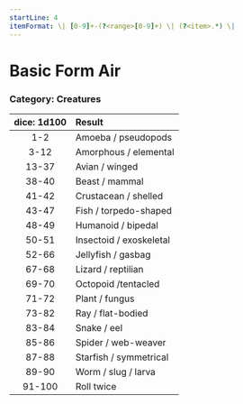```yaml
---
startLine: 4
itemFormat: \| [0-9]+-(?<range>[0-9]+) \| (?<item>.*) \|
---
```

# Basic Form Air
### Category: Creatures

| dice: 1d100 | Result |
|:----:|:-------|
| 1-2 | Amoeba / pseudopods |
| 3-12 | Amorphous / elemental |
| 13-37 | Avian / winged |
| 38-40 | Beast / mammal |
| 41-42 | Crustacean / shelled |
| 43-47 | Fish / torpedo-shaped |
| 48-49 | Humanoid / bipedal |
| 50-51 | Insectoid / exoskeletal |
| 52-66 | Jellyfish / gasbag |
| 67-68 | Lizard / reptilian |
| 69-70 | Octopoid /tentacled |
| 71-72 | Plant / fungus |
| 73-82 | Ray / flat-bodied |
| 83-84 | Snake / eel |
| 85-86 | Spider / web-weaver |
| 87-88 | Starfish / symmetrical |
| 89-90 | Worm / slug / larva |
| 91-100 | Roll twice |
